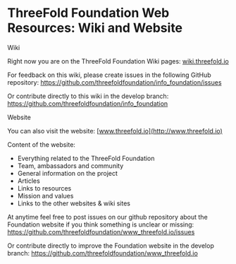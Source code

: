 # ThreeFold Foundation Web Resources: Wiki and Website

Wiki

Right now you are on the ThreeFold Foundation Wiki pages: [wiki.threefold.io](http://wiki.threefold.io)

For feedback on this wiki, please create issues in the following GitHub repository: https://github.com/threefoldfoundation/info_foundation/issues

Or contribute directly to this wiki in the develop branch: https://github.com/threefoldfoundation/info_foundation

Website

You can also visit the website: [www.threefold.io](http://www.threefold.io)

Content of the website:
- Everything related to the ThreeFold Foundation
- Team, ambassadors and community
- General information on the project
- Articles
- Links to resources
- Mission and values
- Links to the other websites & wiki sites

At anytime feel free to post issues on our github repository about the Foundation website if you think something is unclear or missing: https://github.com/threefoldfoundation/www_threefold.io/issues

Or contribute directly to improve the Foundation website in the develop branch:
https://github.com/threefoldfoundation/www_threefold.io